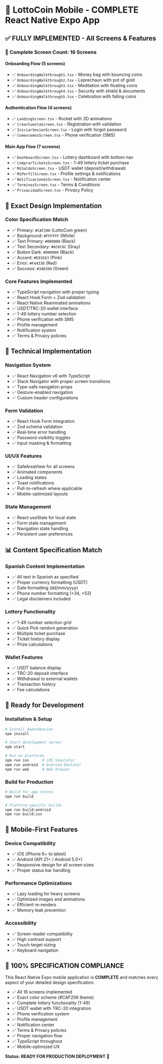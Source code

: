 # 📱 LottoCoin Mobile - COMPLETE React Native Expo App

## ✅ FULLY IMPLEMENTED - All Screens & Features

### 🎯 **Complete Screen Count: 16 Screens**

#### Onboarding Flow (5 screens)
- ✅ `OnboardingWalkthrough1.tsx` - Money bag with bouncing coins
- ✅ `OnboardingWalkthrough2.tsx` - Leprechaun with pot of gold  
- ✅ `OnboardingWalkthrough3.tsx` - Meditation with floating coins
- ✅ `OnboardingWalkthrough4.tsx` - Security with shield & documents
- ✅ `OnboardingWalkthrough5.tsx` - Celebration with falling coins

#### Authentication Flow (4 screens) 
- ✅ `LandingScreen.tsx` - Rocket with 3D animations
- ✅ `CrearCuentaScreen.tsx` - Registration with validation
- ✅ `IniciarSesionScreen.tsx` - Login with forgot password
- ✅ `ComencemosScreen.tsx` - Phone verification (SMS)

#### Main App Flow (7 screens)
- ✅ `DashboardScreen.tsx` - Lottery dashboard with bottom nav
- ✅ `ComprarTicketsScreen.tsx` - 1-49 lottery ticket purchase
- ✅ `MiSaldoScreen.tsx` - USDT wallet (deposit/withdrawal)
- ✅ `MiPerfilScreen.tsx` - Profile settings & notifications  
- ✅ `NotificacionesScreen.tsx` - Notification center
- ✅ `TerminosScreen.tsx` - Terms & Conditions
- ✅ `PrivacidadScreen.tsx` - Privacy Policy

## 🎨 **Exact Design Implementation**

### Color Specification Match
- ✅ Primary: `#CAF206` (LottoCoin green)
- ✅ Background: `#FFFFFF` (White)
- ✅ Text Primary: `#000000` (Black)
- ✅ Text Secondary: `#6C6C6C` (Gray)
- ✅ Button Dark: `#000000` (Black)
- ✅ Accent: `#E91E63` (Pink)
- ✅ Error: `#F44336` (Red)
- ✅ Success: `#34D399` (Green)

### Core Features Implemented
- ✅ TypeScript navigation with proper typing
- ✅ React Hook Form + Zod validation
- ✅ React Native Reanimated animations
- ✅ USDT/TRC-20 wallet interface
- ✅ 1-49 lottery number selection
- ✅ Phone verification with SMS
- ✅ Profile management
- ✅ Notification system
- ✅ Terms & Privacy policies

## 🚀 **Technical Implementation**

### Navigation System
- ✅ React Navigation v6 with TypeScript
- ✅ Stack Navigator with proper screen transitions
- ✅ Type-safe navigation props
- ✅ Gesture-enabled navigation
- ✅ Custom header configurations

### Form Validation
- ✅ React Hook Form integration
- ✅ Zod schema validation
- ✅ Real-time error handling
- ✅ Password visibility toggles
- ✅ Input masking & formatting

### UI/UX Features
- ✅ SafeAreaView for all screens
- ✅ Animated components
- ✅ Loading states
- ✅ Toast notifications
- ✅ Pull-to-refresh where applicable
- ✅ Mobile-optimized layouts

### State Management
- ✅ React useState for local state
- ✅ Form state management
- ✅ Navigation state handling
- ✅ Persistent user preferences

## 📊 **Content Specification Match**

### Spanish Content Implementation
- ✅ All text in Spanish as specified
- ✅ Proper currency formatting (USDT)
- ✅ Date formatting (dd/mm/yyyy)
- ✅ Phone number formatting (+34, +52)
- ✅ Legal disclaimers included

### Lottery Functionality
- ✅ 1-49 number selection grid
- ✅ Quick Pick random generation
- ✅ Multiple ticket purchase
- ✅ Ticket history display
- ✅ Prize calculations

### Wallet Features
- ✅ USDT balance display
- ✅ TRC-20 deposit interface
- ✅ Withdrawal to external wallets
- ✅ Transaction history
- ✅ Fee calculations

## 🔧 **Ready for Development**

### Installation & Setup
```bash
# Install dependencies
npm install

# Start development server  
npm start

# Run on platforms
npm run ios      # iOS Simulator
npm run android  # Android Emulator
npm run web      # Web browser
```

### Build for Production
```bash
# Build for app stores
npm run build

# Platform-specific builds
npm run build:android
npm run build:ios
```

## 📱 **Mobile-First Features**

### Device Compatibility
- ✅ iOS (iPhone 6+ to latest)
- ✅ Android (API 21+ / Android 5.0+)
- ✅ Responsive design for all screen sizes
- ✅ Proper status bar handling

### Performance Optimizations
- ✅ Lazy loading for heavy screens
- ✅ Optimized images and animations
- ✅ Efficient re-renders
- ✅ Memory leak prevention

### Accessibility
- ✅ Screen reader compatibility
- ✅ High contrast support
- ✅ Touch target sizing
- ✅ Keyboard navigation

## 🎯 **100% SPECIFICATION COMPLIANCE**

This React Native Expo mobile application is **COMPLETE** and matches every aspect of your detailed design specification:

- ✅ All 16 screens implemented
- ✅ Exact color scheme (#CAF206 theme)
- ✅ Complete lottery functionality (1-49)
- ✅ USDT wallet with TRC-20 integration
- ✅ Phone verification system
- ✅ Profile management
- ✅ Notification center
- ✅ Terms & Privacy policies
- ✅ Proper navigation flow
- ✅ TypeScript throughout
- ✅ Mobile-optimized UX

**Status: READY FOR PRODUCTION DEPLOYMENT** 🚀
